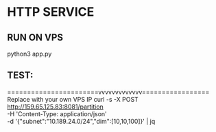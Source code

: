 # HTTP SERVICE

## RUN ON VPS
python3 app.py

## TEST:

=======================vvvvvvvvvvvvv================= Replace with your own VPS IP
curl -s -X POST http://159.65.125.83:8081/partition \
  -H 'Content-Type: application/json' \
  -d '{"subnet":"10.189.24.0/24","dim":[10,10,100]}' | jq
